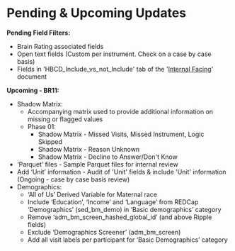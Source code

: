 # Pending & Upcoming Updates

**Pending Field Filters:**

* Brain Rating associated fields  
* Open text fields (Custom per instrument. Check on a case by case basis)  
* Fields in 'HBCD\_Include\_vs\_not\_Include' tab of the '[Internal Facing](https://docs.google.com/spreadsheets/d/1qKuhIvogkOCVg-lDk30WKd5tfF0xuy-ChubOBSqOYNQ/edit?gid=1013027810#gid=1013027810)' document

**Upcoming - BR11:**

* Shadow Matrix:  
  * Accompanying matrix used to provide additional information on missing or flagged values  
  * Phase 01:  
    * Shadow Matrix - Missed Visits, Missed Instrument, Logic Skipped  
    * Shadow Matrix - Reason Unknown  
    * Shadow Matrix - Decline to Answer/Don't Know  
* ‘Parquet’ files - Sample Parquet files for internal review  
* Add ‘Unit’ information - Audit of 'Unit' fields & include 'Unit' information (Ongoing - case by case basis review)  
* Demographics:   
  * ‘All of Us’ Derived Variable for Maternal race  
  * Include ‘Education’, ‘Income’ and ‘Language’ from REDCap ‘Demographics’ (sed_bm_demo) in ‘Basic demographics’ category   
  * Remove ‘adm_bm_screen_hashed_global_id’ (and above Ripple fields)  
  * Exclude ‘Demographics Screener’ (adm_bm_screen)  
  * Add all visit labels per participant for ‘Basic Demographics’ category

